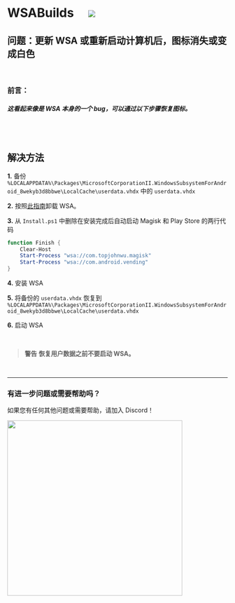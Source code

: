 # WSABuilds &nbsp; &nbsp; <img src="https://img.shields.io/github/downloads/MustardChef/WSABuilds/total?label=%E6%80%BB%E4%B8%8B%E8%BD%BD%E6%AC%A1%E6%95%B0&style=for-the-badge"/> &nbsp; 

## 问题：更新 WSA 或重新启动计算机后，图标消失或变成白色

</br>

### 前言：
##### 这看起来像是 WSA 本身的一个 bug，可以通过以下步骤恢复图标。

</br>
</br>

## 解决方法
 
**1.** 备份 `%LOCALAPPDATA%\Packages\MicrosoftCorporationII.WindowsSubsystemForAndroid_8wekyb3d8bbwe\LocalCache\userdata.vhdx` 中的 `userdata.vhdx`

**2.** 按照[此指南](https://github.com/MustardChef/WSABuilds#--uninstallation)卸载 WSA。
 
**3.** 从 `Install.ps1` 中删除在安装完成后自动启动 Magisk 和 Play Store 的两行代码

```powershell
function Finish {
    Clear-Host
    Start-Process "wsa://com.topjohnwu.magisk"
    Start-Process "wsa://com.android.vending"
}
```

**4.** 安装 WSA
 
**5.** 将备份的 `userdata.vhdx` 恢复到 `%LOCALAPPDATA%\Packages\MicrosoftCorporationII.WindowsSubsystemForAndroid_8wekyb3d8bbwe\LocalCache\userdata.vhdx`

**6.** 启动 WSA

</br>

> **警告**
> **恢复用户数据之前不要启动 WSA。**

</br>

---

### 有进一步问题或需要帮助吗？

如果您有任何其他问题或需要帮助，请加入 Discord！

[<img src="https://invidget.switchblade.xyz/2thee7zzHZ" style="width: 400px;"/>](https://discord.gg/2thee7zzHZ)
